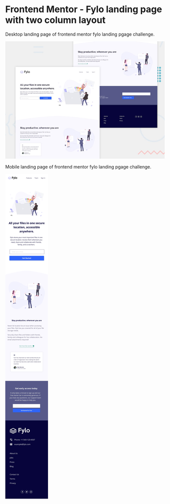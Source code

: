 # Frontend Mentor - Fylo landing page with two column layout

Desktop landing page of frontend mentor fylo landing pgage challenge.



![Design preview for the Fylo landing page with two column layout challenge](./design/desktop-preview.jpg)


Mobile landing page of frontend mentor fylo landing pgage challenge.

![Design preview for the Fylo landing page with two column layout challenge](./design/mobile-design.jpg)





